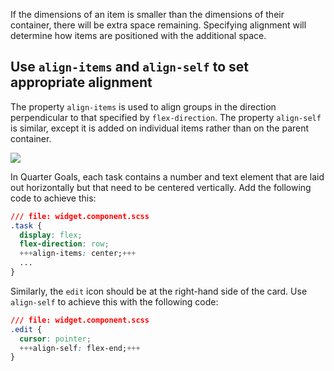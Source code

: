 If the dimensions of an item is smaller than the dimensions of their container, there will be extra space remaining. Specifying alignment will determine how items are positioned with the additional space. 

## Use `align-items` and `align-self` to set appropriate alignment

The property `align-items` is used to align groups in the direction perpendicular to that specified by `flex-direction`. The property `align-self` is similar, except it is added on individual items rather than on the parent container.

<img src="/assets/images/layout-6-2.png" />

In Quarter Goals, each task contains a number and text element that are laid out horizontally but that need to be centered vertically. Add the following code to achieve this:

```css
/// file: widget.component.scss
.task {
  display: flex;
  flex-direction: row;
  +++align-items: center;+++
  ...
}
```

Similarly, the `edit` icon should be at the right-hand side of the card. Use `align-self` to achieve this with the following code:

```css
/// file: widget.component.scss
.edit {
  cursor: pointer;
  +++align-self: flex-end;+++
}
```
